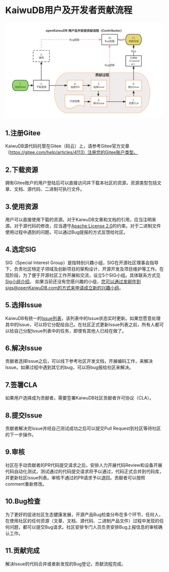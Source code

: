 # KaiwuDB用户及开发者贡献流程
![贡献流程图](Figures/Contribute_process.png)
## 1.注册Gitee

KaiwuDB源代码托管在Gitee（码云）上，请参考Gitee官方文章（https://gitee.com/help/articles/4113）注册您的Gitee账户类型。

## 2.下载资源

拥有Gitee账户的用户登陆后可以直接访问并下载本社区的资源，资源类型包括文章、文档、源代码、二进制可执行文件。

## 3.使用资源

用户可以直接使用下载的资源。对于KaiwuDB文章和文档的引用，应当注明来源。对于源代码的修改，应当遵守[Apache License 2.0](https://www.apache.org/licenses/LICENSE-2.0.html)的约束。对于二进制文件使用过程中遇到的问题，可以通过Bug提报的方式反馈给社区。

## 4.选定SIG

SIG（Special Interest Group）是指特别兴趣小组，SIG在开源社区理事会指导下，负责社区特定子领域及创新项目的架构设计、开源开发及项目维护等工作。在现阶段，为了便于开源社区工作开展和交流，设立5个SIG小组。具体联系方式见[Sig小组介绍](https://gitee.com/kaiwudb/Community/Sigs.md)。
如果当前还没有您感兴趣的小组，您可以通过发邮件到sigs@openKaiwuDB.com的方式来申请成立新的兴趣小组。

## 5.选择Issue

KaiwuDB有统一的[Issue列表](https://gitee.com/organizations/kaiwudb-opensource/issues)，该列表中的Issue状态实时更新。如果您愿意处理其中的Issue，可以将它分配给自己。在社区正式更新Issue列表之前，所有人都可以给自己分配Issue列表中的任务，即使有其他人已经在做了。

## 6.解决Issue

贡献者选择Issue之后，可以线下参考社区开发文档，开展编码工作，来解决Issue。如果过程中遇到其它的bug，可以将bug报给社区来解决。

## 7.签署CLA

如果用户选择成为贡献者，需要签署KaiwuDB社区贡献者许可协议（CLA）。

## 8.提交Issue

贡献者解决完Issue并经自己测试成功之后可以提交Pull Request到社区等待社区的下一步操作。

## 9.审核

社区在手动贡献者的PR代码提交请求之后，安排人力开展代码Review和设备开展代码自动化测试，测试通过的代码提交请求将予以通过，代码正式合并到代码库，并更新社区Issue列表。审核不通过的PR请求予以退回。贡献者可以按照comment重新修改。

## 10.Bug检查

为了更好的促进社区生态健康发展，开源产品Bug检查分布在多个环节，任何人，在使用社区的任何资源（文章、文档、源代码、二进制产品文件）过程中发现的任何问题，都可以提交Bug请求。社区安排专门人员负责安排Bug上报信息的审核确认工作。

## 11.贡献完成

解决Issue的代码合并或者新发现的Bug登记，贡献流程完成。